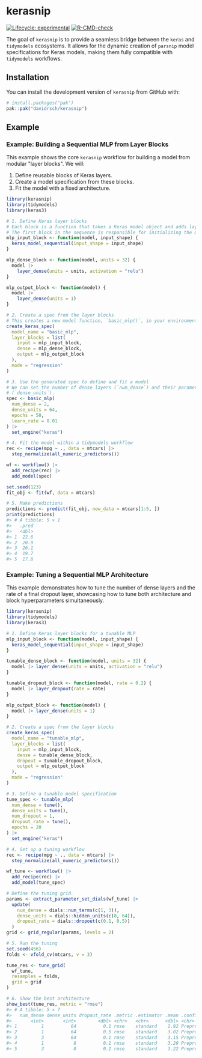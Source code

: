 
# kerasnip

<!-- badges: start -->
[![Lifecycle: experimental](https://img.shields.io/badge/lifecycle-experimental-orange.svg)](https://lifecycle.r-lib.org/articles/stages.html#experimental)
[![R-CMD-check](https://github.com/davidrsch/kerasnip/actions/workflows/R-CMD-check.yaml/badge.svg)](https://github.com/davidrsch/kerasnip/actions/workflows/R-CMD-check.yaml)
<!-- badges: end -->

The goal of `kerasnip` is to provide a seamless bridge between the `keras` and `tidymodels` ecosystems. It allows for the dynamic creation of `parsnip` model specifications for Keras models, making them fully compatible with `tidymodels` workflows.

## Installation

You can install the development version of `kerasnip` from GitHub with:

```r
# install.packages("pak")
pak::pak("davidrsch/kerasnip")
```

## Example

### Example: Building a Sequential MLP from Layer Blocks

This example shows the core `kerasnip` workflow for building a model from modular "layer blocks". We will:
1. Define reusable blocks of Keras layers.
2. Create a model specification from these blocks.
3. Fit the model with a fixed architecture.

```r
library(kerasnip)
library(tidymodels)
library(keras3)

# 1. Define Keras layer blocks
# Each block is a function that takes a Keras model object and adds layers.
# The first block in the sequence is responsible for initializing the model.
mlp_input_block <- function(model, input_shape) {
  keras_model_sequential(input_shape = input_shape)
}

mlp_dense_block <- function(model, units = 32) {
  model |>
    layer_dense(units = units, activation = "relu")
}

mlp_output_block <- function(model) {
  model |>
    layer_dense(units = 1)
}

# 2. Create a spec from the layer blocks
# This creates a new model function, `basic_mlp()`, in your environment.
create_keras_spec(
  model_name = "basic_mlp",
  layer_blocks = list(
    input = mlp_input_block,
    dense = mlp_dense_block,
    output = mlp_output_block
  ),
  mode = "regression"
)

# 3. Use the generated spec to define and fit a model
# We can set the number of dense layers (`num_dense`) and their parameters
# (`dense_units`).
spec <- basic_mlp(
  num_dense = 2,
  dense_units = 64,
  epochs = 50,
  learn_rate = 0.01
) |>
  set_engine("keras")

# 4. Fit the model within a tidymodels workflow
rec <- recipe(mpg ~ ., data = mtcars) |>
  step_normalize(all_numeric_predictors())

wf <- workflow() |>
  add_recipe(rec) |>
  add_model(spec)

set.seed(123)
fit_obj <- fit(wf, data = mtcars)

# 5. Make predictions
predictions <- predict(fit_obj, new_data = mtcars[1:5, ])
print(predictions)
#> # A tibble: 5 × 1
#>   .pred
#>   <dbl>
#> 1  22.6
#> 2  20.9
#> 3  26.1
#> 4  19.7
#> 5  17.8
```

### Example: Tuning a Sequential MLP Architecture

This example demonstrates how to tune the number of dense layers and the rate of a final dropout layer, showcasing how to tune both architecture and block hyperparameters simultaneously.

```r
library(kerasnip)
library(tidymodels)
library(keras3)

# 1. Define Keras layer blocks for a tunable MLP
mlp_input_block <- function(model, input_shape) {
  keras_model_sequential(input_shape = input_shape)
}

tunable_dense_block <- function(model, units = 32) {
  model |> layer_dense(units = units, activation = "relu")
}

tunable_dropout_block <- function(model, rate = 0.2) {
  model |> layer_dropout(rate = rate)
}

mlp_output_block <- function(model) {
  model |> layer_dense(units = 1)
}

# 2. Create a spec from the layer blocks
create_keras_spec(
  model_name = "tunable_mlp",
  layer_blocks = list(
    input = mlp_input_block,
    dense = tunable_dense_block,
    dropout = tunable_dropout_block,
    output = mlp_output_block
  ),
  mode = "regression"
)

# 3. Define a tunable model specification
tune_spec <- tunable_mlp(
  num_dense = tune(),
  dense_units = tune(),
  num_dropout = 1,
  dropout_rate = tune(),
  epochs = 20
) |>
  set_engine("keras")

# 4. Set up a tuning workflow
rec <- recipe(mpg ~ ., data = mtcars) |>
  step_normalize(all_numeric_predictors())

wf_tune <- workflow() |>
  add_recipe(rec) |>
  add_model(tune_spec)

# Define the tuning grid.
params <- extract_parameter_set_dials(wf_tune) |>
  update(
    num_dense = dials::num_terms(c(1, 3)),
    dense_units = dials::hidden_units(c(8, 64)),
    dropout_rate = dials::dropout(c(0.1, 0.5))
  )
grid <- grid_regular(params, levels = 2)

# 5. Run the tuning
set.seed(456)
folds <- vfold_cv(mtcars, v = 3)

tune_res <- tune_grid(
  wf_tune,
  resamples = folds,
  grid = grid
)

# 6. Show the best architecture
show_best(tune_res, metric = "rmse")
#> # A tibble: 5 × 7
#>   num_dense dense_units dropout_rate .metric .estimator .mean .config              
#>       <int>       <int>        <dbl> <chr>   <chr>      <dbl> <chr>                
#> 1         1          64          0.1 rmse    standard    2.92 Preprocessor1_Model02
#> 2         1          64          0.5 rmse    standard    3.02 Preprocessor1_Model08
#> 3         3          64          0.1 rmse    standard    3.15 Preprocessor1_Model04
#> 4         1           8          0.1 rmse    standard    3.20 Preprocessor1_Model01
#> 5         3           8          0.1 rmse    standard    3.22 Preprocessor1_Model03
```
